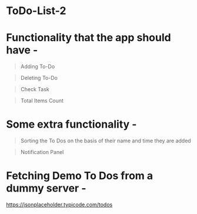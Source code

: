 # ToDo-List-2

# Functionality that the app should have -

> Adding To-Do

> Deleting To-Do

> Check Task

> Total Items Count

# Some extra functionality -

> Sorting the To Dos on the basis of their name 
and time they are added

> Notification Panel

# Fetching Demo To Dos from a dummy server -

https://jsonplaceholder.typicode.com/todos
